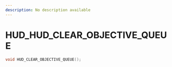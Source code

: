 ```yaml
---
description: No description available 
---
```


# HUD\_HUD_CLEAR_OBJECTIVE_QUEUE

```cpp
void HUD_CLEAR_OBJECTIVE_QUEUE();
```